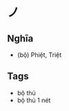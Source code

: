 # ノ

## Nghĩa
* (bộ) Phiệt, Triệt

## Tags
* bộ thủ
* bộ thủ 1 nét

<script>window.HANZI_FIELD='ノ';</script>
